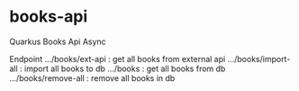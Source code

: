 # books-api
Quarkus Books Api Async

Endpoint
.../books/ext-api        : get all books from external api
.../books/import-all     : import all books to db
.../books                : get all books from db
.../books/remove-all     : remove all books in db
